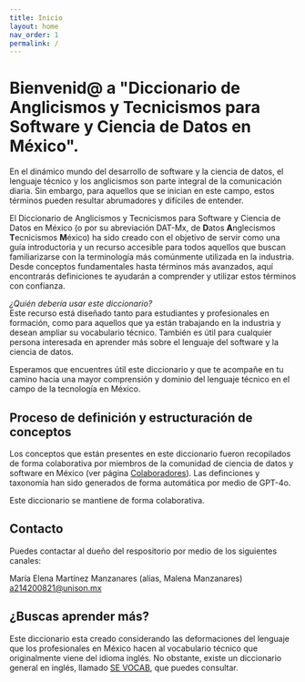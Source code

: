 ```yaml
---
title: Inicio
layout: home
nav_order: 1
permalink: /
---
```


# Bienvenid@ a "Diccionario de Anglicismos y Tecnicismos para Software y Ciencia de Datos en México".

En el dinámico mundo del desarrollo de software y la ciencia de datos, el lenguaje técnico y los anglicismos son parte integral de la comunicación diaria. Sin embargo, para aquellos que se inician en este campo, estos términos pueden resultar abrumadores y difíciles de entender.

El Diccionario de Anglicismos y Tecnicismos para Software y Ciencia de Datos en México (o por su abreviación DAT-Mx, de **D**atos **A**nglecismos **T**ecnicismos **M**éxico) ha sido creado con el objetivo de servir como una guía introductoria y un recurso accesible para todos aquellos que buscan familiarizarse con la terminología más comúnmente utilizada en la industria. Desde conceptos fundamentales hasta términos más avanzados, aquí encontrarás definiciones te ayudarán a comprender y utilizar estos términos con confianza.

*¿Quién debería usar este diccionario?*  
Este recurso está diseñado tanto para estudiantes y profesionales en formación, como para aquellos que ya están trabajando en la industria y desean ampliar su vocabulario técnico. También es útil para cualquier persona interesada en aprender más sobre el lenguaje del software y la ciencia de datos.

Esperamos que encuentres útil este diccionario y que te acompañe en tu camino hacia una mayor comprensión y dominio del lenguaje técnico en el campo de la tecnología en México.

## Proceso de definición y estructuración de conceptos

Los conceptos que están presentes en este diccionario fueron recopilados de forma colaborativa por miembros de la comunidad de ciencia de datos y software en México (ver página [Colaboradores](https://maleniski.github.io/diccionario-angl-tec-mx/docs/colaboradores.html)). Las definciones y taxonomía han sido generados de forma automática por medio de GPT-4o.

Este diccionario se mantiene de forma colaborativa. 

## Contacto

Puedes contactar al dueño del respositorio por medio de los siguientes canales:  

María Elena Martínez Manzanares (alias, Malena Manzanares)  
a214200821@unison.mx

## ¿Buscas aprender más?

Este diccionario esta creado considerando las deformaciones del lenguaje que los profesionales en México hacen al vocabulario técnico que originalmente viene del idioma inglés. No obstante, existe un diccionario general en inglés, llamado [SE VOCAB](https://pascal.computer.org/sev_display/index.action), que puedes consultar.
